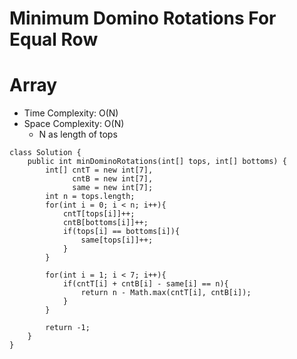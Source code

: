 # Minimum Domino Rotations For Equal Row

# Array

- Time Complexity: O(N)
- Space Complexity: O(N)
  - N as length of tops

```
class Solution {
    public int minDominoRotations(int[] tops, int[] bottoms) {
        int[] cntT = new int[7],
              cntB = new int[7],
              same = new int[7];
        int n = tops.length;
        for(int i = 0; i < n; i++){
            cntT[tops[i]]++;
            cntB[bottoms[i]]++;
            if(tops[i] == bottoms[i]){
                same[tops[i]]++;
            }
        }

        for(int i = 1; i < 7; i++){
            if(cntT[i] + cntB[i] - same[i] == n){
                return n - Math.max(cntT[i], cntB[i]);
            }
        }

        return -1;
    }
}
```
